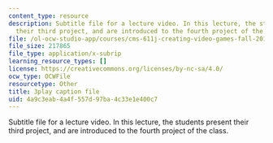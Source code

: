 ```yaml
---
content_type: resource
description: Subtitle file for a lecture video. In this lecture, the students present
  their third project, and are introduced to the fourth project of the class.
file: /ol-ocw-studio-app/courses/cms-611j-creating-video-games-fall-2014/4a9c3eab4a4f557d97ba4c33e1e400c7_9is-GrNpNvA.vtt
file_size: 217865
file_type: application/x-subrip
learning_resource_types: []
license: https://creativecommons.org/licenses/by-nc-sa/4.0/
ocw_type: OCWFile
resourcetype: Other
title: 3play caption file
uid: 4a9c3eab-4a4f-557d-97ba-4c33e1e400c7
---
```

Subtitle file for a lecture video. In this lecture, the students present their third project, and are introduced to the fourth project of the class.